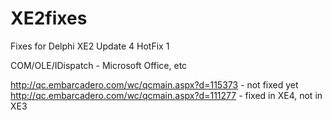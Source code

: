 XE2fixes
========

Fixes for Delphi XE2 Update 4 HotFix 1


COM/OLE/IDispatch - Microsoft Office, etc

http://qc.embarcadero.com/wc/qcmain.aspx?d=115373 - not fixed yet    
http://qc.embarcadero.com/wc/qcmain.aspx?d=111277 - fixed in XE4, not in XE3
